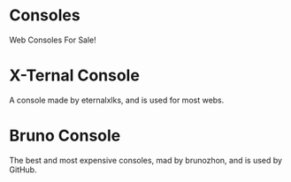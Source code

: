 # Consoles
Web Consoles For Sale!
# X-Ternal Console
A console made by eternalxlks, and is used for most webs.
# Bruno Console
The best and most expensive consoles, mad by brunozhon, and is used by GitHub.
